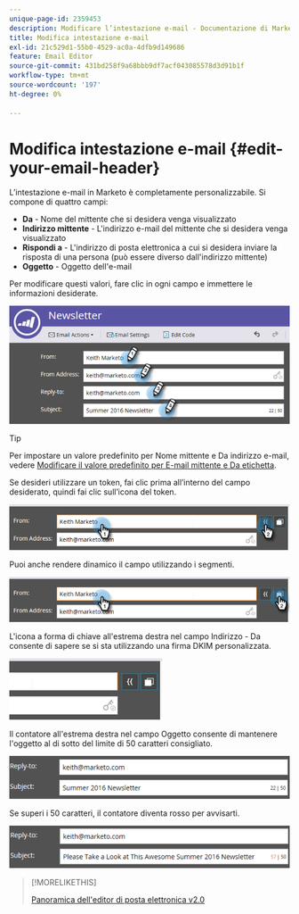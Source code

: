```yaml
---
unique-page-id: 2359453
description: Modificare l’intestazione e-mail - Documentazione di Marketo - Documentazione del prodotto
title: Modifica intestazione e-mail
exl-id: 21c529d1-55b0-4529-ac0a-4dfb9d149686
feature: Email Editor
source-git-commit: 431bd258f9a68bbb9df7acf043085578d3d91b1f
workflow-type: tm+mt
source-wordcount: '197'
ht-degree: 0%

---
```


# Modifica intestazione e-mail {#edit-your-email-header}

L’intestazione e-mail in Marketo è completamente personalizzabile. Si compone di quattro campi:

* **Da** - Nome del mittente che si desidera venga visualizzato
* **Indirizzo mittente** - L&#39;indirizzo e-mail del mittente che si desidera venga visualizzato
* **Rispondi a** - L&#39;indirizzo di posta elettronica a cui si desidera inviare la risposta di una persona (può essere diverso dall&#39;indirizzo mittente)
* **Oggetto** - Oggetto dell&#39;e-mail

Per modificare questi valori, fare clic in ogni campo e immettere le informazioni desiderate.

![](assets/one-3.png)

>[!TIP]
>
>Per impostare un valore predefinito per Nome mittente e Da indirizzo e-mail, vedere [Modificare il valore predefinito per E-mail mittente e Da etichetta](/help/marketo/product-docs/administration/email-setup/change-the-default-from-email-and-from-label.md).

Se desideri utilizzare un token, fai clic prima all’interno del campo desiderato, quindi fai clic sull’icona del token.

![](assets/two-3.png)

Puoi anche rendere dinamico il campo utilizzando i segmenti.

![](assets/three-2.png)

L&#39;icona a forma di chiave all&#39;estrema destra nel campo Indirizzo - Da consente di sapere se si sta utilizzando una firma DKIM personalizzata.

![](assets/four-2.png)

Il contatore all&#39;estrema destra nel campo Oggetto consente di mantenere l&#39;oggetto al di sotto del limite di 50 caratteri consigliato.

![](assets/five-1.png)

Se superi i 50 caratteri, il contatore diventa rosso per avvisarti.

![](assets/six-1.png)

>[!MORELIKETHIS]
>
>[Panoramica dell&#39;editor di posta elettronica v2.0](/help/marketo/product-docs/email-marketing/general/email-editor-2/email-editor-v2-0-overview.md)
